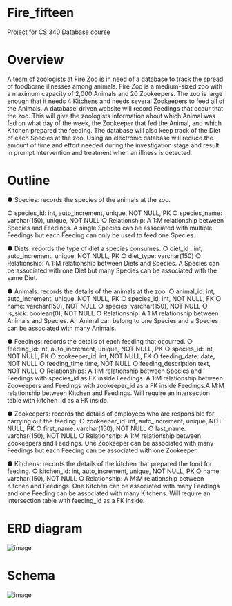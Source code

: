 # Fire_fifteen
Project for CS 340 Database course
# Overview
A team of zoologists at Fire Zoo is in need of a database to track the spread of foodborne illnesses among
animals. Fire Zoo is a medium-sized zoo with a maximum capacity of 2,000 Animals and 20 Zookeepers.
The zoo is large enough that it needs 4 Kitchens and needs several Zookeepers to feed all of the Animals.
A database-driven website will record Feedings that occur that the zoo. This will give the zoologists
information about which Animal was fed on what day of the week, the Zookeeper that fed the Animal,
and which Kitchen prepared the feeding. The database will also keep track of the Diet of each Species at
the zoo. Using an electronic database will reduce the amount of time and effort needed during the
investigation stage and result in prompt intervention and treatment when an illness is detected.

# Outline
● Species: records the species of the animals at the zoo.

  ○ species_id: int, auto_increment, unique, NOT NULL, PK
  ○ species_name: varchar(150), unique, NOT NULL
  ○ Relationship: A 1:M relationship between Species and Feedings. A single
    Species can be associated with multiple Feedings but each Feeding can only be used to
    feed one Species.

● Diets: records the type of diet a species consumes.
  ○ diet_id : int, auto_increment, unique, NOT NULL, PK
  ○ diet_type: varchar(150)
  ○ Relationship: A 1:M relationship between Diets and Species. A Species can be associated
  with one Diet but many Species can be associated with the same Diet.
  
● Animals: records the details of the animals at the zoo.
  ○ animal_id: int, auto_increment, unique, NOT NULL, PK
  ○ species_id: int, NOT NULL, FK
  ○ name: varchar(150), NOT NULL
  ○ species: varchar(150), NOT NULL
  ○ is_sick: boolean(0), NOT NULL
  ○ Relationship: A 1:M relationship between Animals and Species. An Animal
  can belong to one Species and a Species can be associated with many Animals.
  
● Feedings: records the details of each feeding that occurred.
  ○ feeding_id: int, auto_increment, unique, NOT NULL, PK
  ○ species_id: int, NOT NULL, FK
  ○ zookeeper_id: int, NOT NULL, FK
  ○ feeding_date: date, NOT NULL
  ○ feeding_time time, NOT NULL
  ○ feeding_description text, NOT NULL
  ○ Relationships: A 1:M relationship between Species and Feedings with species_id as
  FK inside Feedings. A 1:M relationship between Zookeepers and Feedings with zookeeper_id as a FK
  inside Feedings.A M:M relationship between Kitchen and Feedings. Will require an
  intersection table with kitchen_id as a FK inside.
  
● Zookeepers: records the details of employees who are responsible for carrying out the feeding.
  ○ zookeeper_id: int, auto_increment, unique, NOT NULL, PK
  ○ first_name: varchar(150), NOT NULL
  ○ last_name: varchar(150), NOT NULL
  ○ Relationship: A 1:M relationship between Zookeepers and Feedings. One Zookeeper can
  be associated with many Feedings but each Feeding can be associated with one
  Zookeeper.
  
● Kitchens: records the details of the kitchen that prepared the food for feeding.
  ○ kitchen_id: int, auto_increment, unique, NOT NULL, PK
  ○ name: varchar(150), NOT NULL
  ○ Relationship: A M:M relationship between Kitchen and Feedings. One
  Kitchen can be associated with many Feedings and one Feeding can be associated with
  many Kitchens. Will require an intersection table with feeding_id as a FK inside.

# ERD diagram
![image](https://user-images.githubusercontent.com/55792276/197834463-35d55e6a-25b3-4b61-81da-e1ccd75f1ccb.png)

# Schema

![image](https://user-images.githubusercontent.com/55792276/197834629-dfa2e388-0523-4f5d-b8d8-ba033fb04fc1.png)


